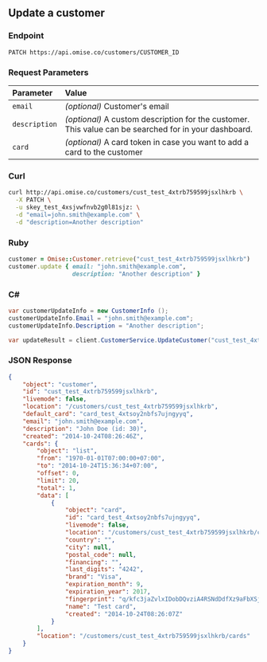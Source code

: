 ## Update a customer

### Endpoint

```
PATCH https://api.omise.co/customers/CUSTOMER_ID
```

### Request Parameters

| Parameter                | Value                                             |
|:-------------------------|:--------------------------------------------------|
| `email`                  | *(optional)* Customer's email                     |
| `description`            | *(optional)* A custom description for the customer. This value can be searched for in your dashboard. |
| `card`                   | *(optional)* A card token in case you want to add a card to the customer |

### Curl

```sh
curl http://api.omise.co/customers/cust_test_4xtrb759599jsxlhkrb \
  -X PATCH \
  -u skey_test_4xsjvwfnvb2g0l81sjz: \
  -d "email=john.smith@example.com" \
  -d "description=Another description"
```

### Ruby

```ruby
customer = Omise::Customer.retrieve("cust_test_4xtrb759599jsxlhkrb")
customer.update { email: "john.smith@example.com",
                  description: "Another description" }
```

### C&#35;

```c#
var customerUpdateInfo = new CustomerInfo ();
customerUpdateInfo.Email = "john.smith@example.com";
customerUpdateInfo.Description = "Another description";

var updateResult = client.CustomerService.UpdateCustomer("cust_test_4xtrb759599jsxlhkrb", customerUpdateInfo);
```

### JSON Response

```json
{
    "object": "customer",
    "id": "cust_test_4xtrb759599jsxlhkrb",
    "livemode": false,
    "location": "/customers/cust_test_4xtrb759599jsxlhkrb",
    "default_card": "card_test_4xtsoy2nbfs7ujngyyq",
    "email": "john.smith@example.com",
    "description": "John Doe (id: 30)",
    "created": "2014-10-24T08:26:46Z",
    "cards": {
        "object": "list",
        "from": "1970-01-01T07:00:00+07:00",
        "to": "2014-10-24T15:36:34+07:00",
        "offset": 0,
        "limit": 20,
        "total": 1,
        "data": [
            {
                "object": "card",
                "id": "card_test_4xtsoy2nbfs7ujngyyq",
                "livemode": false,
                "location": "/customers/cust_test_4xtrb759599jsxlhkrb/cards/card_test_4xtsoy2nbfs7ujngyyq",
                "country": "",
                "city": null,
                "postal_code": null,
                "financing": "",
                "last_digits": "4242",
                "brand": "Visa",
                "expiration_month": 9,
                "expiration_year": 2017,
                "fingerprint": "q/kfc3jaZvlxIDobDQvziA4RSNdDdfXz9aFbXSjva8A=",
                "name": "Test card",
                "created": "2014-10-24T08:26:07Z"
            }
        ],
        "location": "/customers/cust_test_4xtrb759599jsxlhkrb/cards"
    }
}
```
